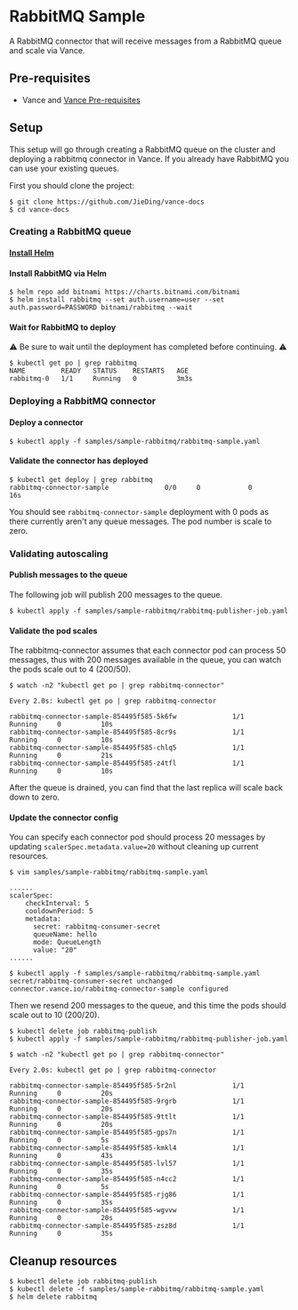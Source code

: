 # RabbitMQ Sample

A RabbitMQ connector that will receive messages from a RabbitMQ queue and scale via Vance.

## Pre-requisites

- Vance and [Vance Pre-requisites][vance-pre]

## Setup

This setup will go through creating a RabbitMQ queue on the cluster and deploying a rabbitmq connector in Vance.
If you already have RabbitMQ you can use your existing queues.

First you should clone the project:

```cli
$ git clone https://github.com/JieDing/vance-docs
$ cd vance-docs
```

### Creating a RabbitMQ queue

#### [Install Helm](https://helm.sh/docs/using_helm/)

#### Install RabbitMQ via Helm

```cli
$ helm repo add bitnami https://charts.bitnami.com/bitnami
$ helm install rabbitmq --set auth.username=user --set auth.password=PASSWORD bitnami/rabbitmq --wait
```

#### Wait for RabbitMQ to deploy

⚠️ Be sure to wait until the deployment has completed before continuing. ⚠️

```cli
$ kubectl get po | grep rabbitmq
NAME         READY   STATUS    RESTARTS   AGE
rabbitmq-0   1/1     Running   0          3m3s
```

### Deploying a RabbitMQ connector

#### Deploy a connector
```cli
$ kubectl apply -f samples/sample-rabbitmq/rabbitmq-sample.yaml
```

#### Validate the connector has deployed
```cli
$ kubectl get deploy | grep rabbitmq
rabbitmq-connector-sample              0/0     0            0           16s
```

You should see `rabbitmq-connector-sample` deployment with 0 pods as there currently aren't any queue messages.
The pod number is scale to zero.

### Validating autoscaling

#### Publish messages to the queue

The following job will publish 200 messages to the queue. 

```cli
$ kubectl apply -f samples/sample-rabbitmq/rabbitmq-publisher-job.yaml
```

#### Validate the pod scales

The rabbitmq-connector assumes that each connector pod can process 50 messages, 
thus with 200 messages available in the queue, you can watch the pods scale out to 4 (200/50).

```cli
$ watch -n2 "kubectl get po | grep rabbitmq-connector"

Every 2.0s: kubectl get po | grep rabbitmq-connector

rabbitmq-connector-sample-854495f585-5k6fw              1/1     Running     0          10s
rabbitmq-connector-sample-854495f585-8cr9s              1/1     Running     0          10s
rabbitmq-connector-sample-854495f585-chlq5              1/1     Running     0          21s
rabbitmq-connector-sample-854495f585-z4tfl              1/1     Running     0          10s
```

After the queue is drained, you can find that the last replica will scale back down to zero.

#### Update the connector config

You can specify each connector pod should process 20 messages by updating `scalerSpec.metadata.value=20`
without cleaning up current resources.

```cli
$ vim samples/sample-rabbitmq/rabbitmq-sample.yaml

......
scalerSpec:
    checkInterval: 5
    cooldownPeriod: 5
    metadata:
      secret: rabbitmq-consumer-secret
      queueName: hello
      mode: QueueLength
      value: "20" 
......

$ kubectl apply -f samples/sample-rabbitmq/rabbitmq-sample.yaml 
secret/rabbitmq-consumer-secret unchanged
connector.vance.io/rabbitmq-connector-sample configured
```

Then we resend 200 messages to the queue, and this time the pods should scale out to 10 (200/20).

```cli
$ kubectl delete job rabbitmq-publish
$ kubectl apply -f samples/sample-rabbitmq/rabbitmq-publisher-job.yaml
```

```cli
$ watch -n2 "kubectl get po | grep rabbitmq-connector"

Every 2.0s: kubectl get po | grep rabbitmq-connector

rabbitmq-connector-sample-854495f585-5r2nl              1/1     Running     0          20s
rabbitmq-connector-sample-854495f585-9rgrb              1/1     Running     0          20s
rabbitmq-connector-sample-854495f585-9ttlt              1/1     Running     0          20s
rabbitmq-connector-sample-854495f585-gps7n              1/1     Running     0          5s
rabbitmq-connector-sample-854495f585-kmkl4              1/1     Running     0          43s
rabbitmq-connector-sample-854495f585-lvl57              1/1     Running     0          35s
rabbitmq-connector-sample-854495f585-n4cc2              1/1     Running     0          5s
rabbitmq-connector-sample-854495f585-rjg86              1/1     Running     0          35s
rabbitmq-connector-sample-854495f585-wgvvw              1/1     Running     0          20s
rabbitmq-connector-sample-854495f585-zsz8d              1/1     Running     0          35s
```

## Cleanup resources

```cli
$ kubectl delete job rabbitmq-publish
$ kubectl delete -f samples/sample-rabbitmq/rabbitmq-sample.yaml 
$ helm delete rabbitmq
```

[vance-pre]: ../../deploy/README.md#pre-requisites